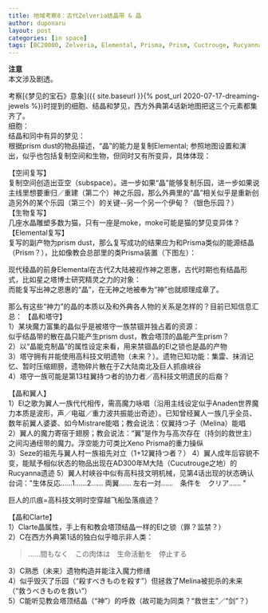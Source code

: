 ```yaml
---
title: 地域考察8：古代Zelveria结晶带 & 晶 
author: duponaru
layout: post
categories: [in space]
tags: [BC20000, Zelveria, Elemental, Prisma, Prism, Cuctrouge, Rucyanna-Ruins, Clarte, Melina, AD300, twelve, wing, technology]
---
```


**注意**  
本文涉及剧透。  



考察[《梦见的宝石》意象]({{ site.baseurl }}{% post_url 2020-07-17-dreaming-jewels %})时提到的细胞、结晶和梦见，西方外典第4话新地图把这三个元素都集齐了。    
细胞：  
<span class="image centered"><img src="{{ '/assets/post_img/2020-07-17/cell.png' | relative_url }}" alt="" /></span>  
结晶和同中有异的梦见：  
<span class="image centered"><img src="{{ '/assets/post_img/2020-07-17/dream.png' | relative_url }}" alt="" /></span>  
根据prism dust的物品描述，“晶”的能力是复制Elemental; 参照地图设置和演出，似乎也包括复制空间和生物，但同时又有所变异，具体体现：  

【空间复写】  
复制空间创造出亚空（subspace）。进一步如果“晶”能够复制乐园，进一步如果说主线里想要重归／重建（第二个）神之乐园，那么外典里的“晶”相关似乎是重新创造另外的某个乐园（第三个）的关键--另一个另一个伊甸？（银色乐园？）  
【生物复写】  
几座水晶雕塑多数为猫，只有一座是moke，moke可能是猫的梦见变异体？  
【Elemental复写】  
复写的副产物为prism dust，那么复写成功的结果应为和Prisma类似的能源结晶（Prism？），比如像教会总部里的类Prisma装置（下图左）：  
<span class="image centered"><img src="{{ '/assets/post_img/2020-04-12/tech.jpg' | relative_url }}" alt="" /></span>   
  
现代稜晶的前身Elemental在古代Z大陆被视作神之恩惠，古代时期也有结晶形式，比如星之塔博士研究精灵之力的对象：  
<span class="image centered"><img src="{{ '/assets/post_img/2020-07-17/elemental_stone.jpg' | relative_url }}" alt="" /></span>   
而能复写出神之恩惠的“晶”，在无神之地被奉为“神”也就顺理成章了。  
  

那么有这些“神力”的晶的本质以及和外典各人物的关系是怎样的？目前已知信息汇总： 
【晶和塔守】  
1）某块魔力富集的晶似乎是被塔守一族禁锢并独占着的资源： 
<span class="image centered"><img src="{{ '/assets/post_img/2020-07-17/kami.png' | relative_url }}" alt="" /></span>  
似乎结晶带的散在晶只能产生prism dust，教会塔顶的晶能产生prism？  
2）以“晶能克制晶”的属性设定来看，用来禁锢晶的El之锁也是晶的产物  
3）塔守拥有并能使用高科技文明遗物（未来？）。遗物已知功能：集雷、抹消记忆、暂时压缩翅膀，遗物碎片散在于Z大陆南北及巨人抓痕峡谷  
4）塔守一族可能是第13柱翼持つ者的协力者／高科技文明遗民的后裔？    

【晶和翼人】  
1）El之歌为翼人一族代代相传，需高魔力咏唱（沿用主线设定似乎Anaden世界魔力本质是波形，声／电磁／重力波共振能出奇迹）。已知曾经翼人一族几乎全员、数年前翼人婆婆、如今Mistrare能唱；教会说法：仅翼持つ子（Melina）能唱  
2）翼人的魔力寄宿于翅膀；教会说法：“翼”是作为与高次存在（持剑的救世主）之间沟通纽带的魔力。浮空能力可类比Xeno Prisma的重力操纵        
3）Seze的祖先与翼人村一族祖先对立（1+12翼持つ者？）
4）翼人成年后容貌不变，能赋予相似状态的物品出现在AD300年M大陆（Cucutrouge之地）的Rucyanna遗迹
5）翼人村峡谷中似有高科技文明机械，见第4话出现的状态确认台词："生体反応……1……2…… 両翼…… 左右一対……　条件を　クリア…… " 

巨人的爪痕=高科技文明时空穿越飞船坠落痕迹？  

【晶和Clarte】  
1）Clarte晶属性，手上有和教会塔顶结晶一样的El之锁（罪？监禁？）  
2）C在西方外典第1话的独白似乎暗示非人类：  
 > ……間もなく　この肉体は　生命活動を　停止する  

3）C熟悉（未来）遗物构造并能注入魔力修缮   
4）似乎毁灭了乐园（“殺すべきものを殺す”）但拯救了Melina被扼杀的未来（“救うべきものを救い”）  
5）C能听见教会塔顶结晶（“神”）的呼救（故可能为同类？“救世主”／“剑”？）      





